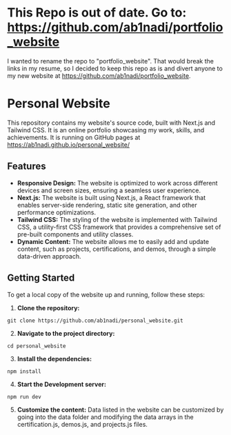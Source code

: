 # This Repo is out of date. Go to: https://github.com/ab1nadi/portfolio_website
I wanted to rename the repo to "portfolio_website". That would break the links in my resume, so I decided
to keep this repo as is and divert anyone to my new website at https://github.com/ab1nadi/portfolio_website.

# Personal Website
This repository contains my website's source code, built with Next.js and Tailwind CSS. It is an online portfolio showcasing my work, skills, and achievements.
It is running on GitHub pages at https://ab1nadi.github.io/personal_website/

## Features
* **Responsive Design:** The website is optimized to work across different devices and screen sizes, ensuring a seamless user experience.
* **Next.js:** The website is built using Next.js, a React framework that enables server-side rendering, static site generation, and other performance optimizations.
*  **Tailwind CSS:** The styling of the website is implemented with Tailwind CSS, a utility-first CSS framework that provides a comprehensive set of pre-built components and utility classes.
*  **Dynamic Content:** The website allows me to easily add and update content, such as projects, certifications, and demos, through a simple data-driven approach.

## Getting Started
To get a local copy of the website up and running, follow these steps:

1. **Clone the repository:**
```
git clone https://github.com/ab1nadi/personal_website.git
```
2. **Navigate to the project directory:**
```
cd personal_website
```
3. **Install the dependencies:**
```
npm install
```
4. **Start the Development server:**
```
npm run dev
```
5. **Customize the content:**
Data listed in the website can be customized by going into the data folder
and modifying the data arrays in the certification.js, demos.js, and projects.js files.









